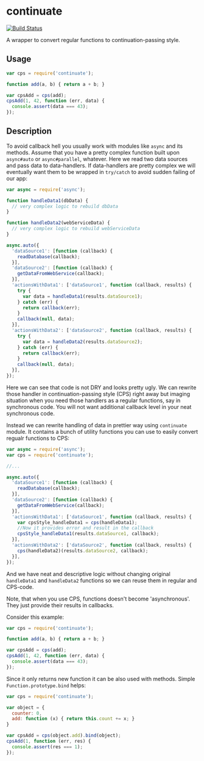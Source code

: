 continuate
==========

[![Build Status](https://travis-ci.org/franza/continuate.svg?branch=master)](https://travis-ci.org/franza/continuate)

A wrapper to convert regular functions to continuation-passing style.

Usage
-----

```javascript
var cps = require('continuate');

function add(a, b) { return a + b; }

var cpsAdd = cps(add);
cpsAdd(1, 42, function (err, data) {
  console.assert(data === 43);
});
```

Description
-----------

To avoid callback hell you usually work with modules like `async` and its methods. Assume that you have a pretty complex function built upon `async#auto` or `async#parallel`, whatever. Here we read two data sources and pass data to data-handlers. If data-handlers are pretty complex we will eventually want them to be wrapped in `try/catch` to avoid sudden failing of our app:

```javascript
var async = require('async');

function handleData1(dbData) {
  // very complex logic to rebuild dbData
}

function handleData2(webServiceData) {
  // very complex logic to rebuild webServiceData
}

async.auto({
  'dataSource1': [function (callback) {
    readDatabase(callback);
  }],
  'dataSource2': [function (callback) {
    getDataFromWebService(callback);
  }],
  'actionsWithData1': ['dataSource1', function (callback, results) {
    try {
      var data = handleData1(results.dataSource1);
    } catch (err) {
      return callback(err);
    }
    callback(null, data);
  }],
  'actionsWithData2': ['dataSource2', function (callback, results) {
    try {
      var data = handleData2(results.dataSource2);
    } catch (err) {
      return callback(err);
    }
    callback(null, data);
  }],
});
```

Here we can see that code is not DRY and looks pretty ugly. We can rewrite those handler in continuation-passing style (CPS) right away but imaging situation when you need those handlers as a regular functions, say in synchronous code. You will not want additional callback level in your neat synchronous code.

Instead we can rewrite handling of data in prettier way using `continuate` module. It contains a bunch of utility functions you can use to easily convert regualr functions to CPS:

```javascript
var async = require('async');
var cps = require('continuate');

//...

async.auto({
  'dataSource1': [function (callback) {
    readDatabase(callback);
  }],
  'dataSource2': [function (callback) {
    getDataFromWebService(callback);
  }],
  'actionsWithData1': ['dataSource1', function (callback, results) {
    var cpsStyle_handleData1 = cps(handleData1);
    //Now it provides error and result in the callback
    cpsStyle_handleData1(results.dataSource1, callback);
  }],
  'actionsWithData2': ['dataSource2', function (callback, results) {
    cps(handleData2)(results.dataSource2, callback);
  }],
});

```

And we have neat and descriptive logic without changing original `handleData1` and `handleData2` functions so we can reuse them in regular and CPS-code.

Note, that when you use CPS, functions doesn't become 'asynchronous'. They just provide their results in callbacks.

Consider this example:

```javascript
var cps = require('continuate');

function add(a, b) { return a + b; }

var cpsAdd = cps(add);
cpsAdd(1, 42, function (err, data) {
  console.assert(data === 43);
});
```

Since it only returns new function it can be also used with methods. Simple `Function.prototype.bind` helps:

```javascript
var cps = require('continuate');

var object = {
  counter: 0,
  add: function (x) { return this.count += x; }
}

var cpsAdd = cps(object.add).bind(object);
cpsAdd(1, function (err, res) {
  console.assert(res === 1);
});
```
